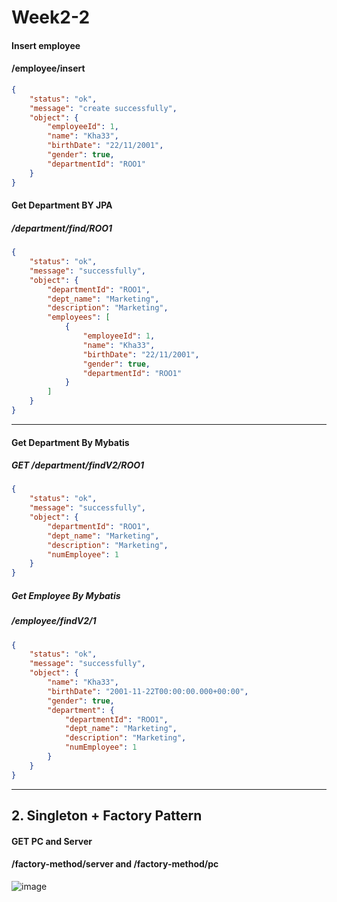 # Week2-2


#### Insert employee
#### /employee/insert
```json
{
    "status": "ok",
    "message": "create successfully",
    "object": {
        "employeeId": 1,
        "name": "Kha33",
        "birthDate": "22/11/2001",
        "gender": true,
        "departmentId": "ROO1"
    }
}
```
#### Get Department BY JPA
##### /department/find/ROO1
```json
{
    "status": "ok",
    "message": "successfully",
    "object": {
        "departmentId": "ROO1",
        "dept_name": "Marketing",
        "description": "Marketing",
        "employees": [
            {
                "employeeId": 1,
                "name": "Kha33",
                "birthDate": "22/11/2001",
                "gender": true,
                "departmentId": "ROO1"
            }
        ]
    }
}
```
---
#### Get Department By Mybatis
##### GET /department/findV2/ROO1
```json
{
    "status": "ok",
    "message": "successfully",
    "object": {
        "departmentId": "ROO1",
        "dept_name": "Marketing",
        "description": "Marketing",
        "numEmployee": 1
    }
}
```
##### Get Employee By Mybatis
##### /employee/findV2/1
```json
{
    "status": "ok",
    "message": "successfully",
    "object": {
        "name": "Kha33",
        "birthDate": "2001-11-22T00:00:00.000+00:00",
        "gender": true,
        "department": {
            "departmentId": "ROO1",
            "dept_name": "Marketing",
            "description": "Marketing",
            "numEmployee": 1
        }
    }
}
```
---
## 2. Singleton + Factory Pattern
#### GET PC and Server
#### /factory-method/server and /factory-method/pc
![image](https://user-images.githubusercontent.com/104447131/187057678-37982885-213a-490d-b5ce-a12c5f6a8442.png)

```

